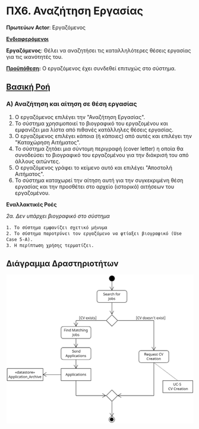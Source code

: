# ΠΧ6. Αναζήτηση Εργασίας

**Πρωτεύων Actor**: Εργαζόμενος

<u>**Ενδιαφερόμενοι**</u>

**Εργαζόμενος**: Θέλει να αναζητήσει τις καταλληλότερες θέσεις εργασίας για τις ικανότητές του.

<u>**Προϋπόθεση</u>:** Ο εργαζόμενος έχει συνδεθεί επιτυχώς στο σύστημα.

## <u>Βασική Ροή</u>


### Α) Αναζήτηση και αίτηση σε θέση εργασίας

   1. Ο εργαζόμενος επιλέγει την "Αναζήτηση Εργασίας".
   2. Το σύστημα χρησιμοποιεί το βιογραφικό του εργαζομένου και εμφανίζει μια λίστα από πιθανές κατάλληλες θέσεις εργασίας.
   3. Ο εργαζόμενος επιλέγει κάποια (ή κάποιες) από αυτές και επιλέγει την "Καταχώρηση Αιτήματος".
   4. Το σύστημα ζητάει μια σύντομη περιγραφή (cover letter) η οποία θα συνοδεύσει το βιογραφικό του εργαζομένου για την διάκρισή του από άλλους αιτώντες.
   5. Ο εργαζόμενος γράφει το κείμενο αυτό και επιλέγει "Αποστολή Αιτήματος".
   6. Το σύστημα καταχωρεί την αίτηση αυτή για την συγκεκριμένη θέση εργασίας και την προσθέτει στο αρχείο (ιστορικό) αιτήσεων του εργαζομένου.


**Εναλλακτικές Ροές**

*2α. Δεν υπάρχει βιογραφικό στο σύστημα* 

    1. Το σύστημα εμφανίζει σχετικό μήνυμα
    2. Το σύστημα παροτρύνει τον εργαζόμενο να φτίαξει βιογραφικό (Use Case 5-A).
    3. Η περίπτωση χρήσης τερματίζει.  


## Διάγραμμα Δραστηριοτήτων

![Activity Diagram](docs/images/activity-job-research.png)